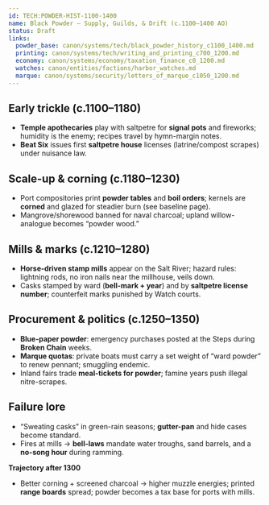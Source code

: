 ```yaml
---
id: TECH:POWDER-HIST-1100-1400
name: Black Powder — Supply, Guilds, & Drift (c.1100–1400 AO)
status: Draft
links:
  powder_base: canon/systems/tech/black_powder_history_c1100_1400.md
  printing: canon/systems/tech/writing_and_printing_c700_1200.md
  economy: canon/systems/economy/taxation_finance_c0_1200.md
  watches: canon/entities/factions/harbor_watches.md
  marque: canon/systems/security/letters_of_marque_c1050_1200.md
---
```


## Early trickle (c.1100–1180)
- **Temple apothecaries** play with saltpetre for **signal pots** and fireworks; humidity is the enemy; recipes travel by hymn-margin notes.
- **Beat Six** issues first **saltpetre house** licenses (latrine/compost scrapes) under nuisance law.

## Scale-up & corning (c.1180–1230)
- Port compositories print **powder tables** and **boil orders**; kernels are **corned** and glazed for steadier burn (see baseline page).  
- Mangrove/shorewood banned for naval charcoal; upland willow-analogue becomes “powder wood.”

## Mills & marks (c.1210–1280)
- **Horse-driven stamp mills** appear on the Salt River; hazard rules: lightning rods, no iron nails near the millhouse, veils down.  
- Casks stamped by ward (**bell-mark + year**) and by **saltpetre license number**; counterfeit marks punished by Watch courts.

## Procurement & politics (c.1250–1350)
- **Blue-paper powder**: emergency purchases posted at the Steps during **Broken Chain** weeks.  
- **Marque quotas**: private boats must carry a set weight of “ward powder” to renew pennant; smuggling endemic.  
- Inland fairs trade **meal-tickets for powder**; famine years push illegal nitre-scrapes.

## Failure lore
- “Sweating casks” in green-rain seasons; **gutter-pan** and hide cases become standard.  
- Fires at mills → **bell-laws** mandate water troughs, sand barrels, and a **no-song hour** during ramming.

**Trajectory after 1300**  
- Better corning + screened charcoal → higher muzzle energies; printed **range boards** spread; powder becomes a tax base for ports with mills.
